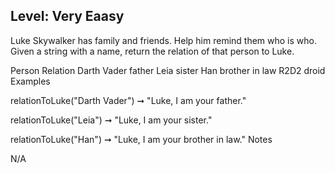 ## Level: Very Eaasy

Luke Skywalker has family and friends. Help him remind them who is who. Given a string with a name, return the relation of that person to Luke.

Person	Relation
Darth Vader	father
Leia	sister
Han	brother in law
R2D2	droid
Examples

relationToLuke("Darth Vader") ➞ "Luke, I am your father."

relationToLuke("Leia") ➞ "Luke, I am your sister."

relationToLuke("Han") ➞ "Luke, I am your brother in law."
Notes

N/A
